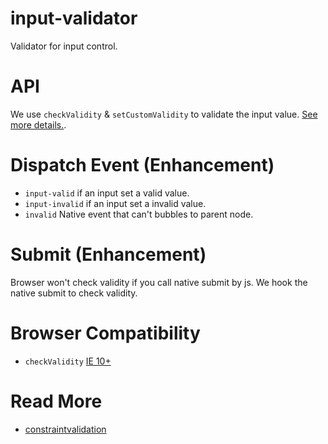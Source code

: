 # input-validator
Validator for input control.

# API
We use `checkValidity` & `setCustomValidity` to validate the input value. [See more details.](https://www.w3schools.com/js/js_validation_api.asp).

# Dispatch Event (Enhancement)
* `input-valid` if an input set a valid value.
* `input-invalid` if an input set a invalid value.
* `invalid` Native event that can't bubbles to parent node.

# Submit (Enhancement)
Browser won't check validity if you call native submit by js. We hook the native submit to check validity.

# Browser Compatibility
* `checkValidity` [IE 10+](http://caniuse.com/#search=checkValidity)

# Read More
* [constraintvalidation](https://www.html5rocks.com/en/tutorials/forms/constraintvalidation/)
